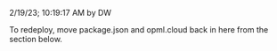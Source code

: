 2/19/23; 10:19:17 AM by DW

To redeploy, move package.json and opml.cloud back in here from the section below.

